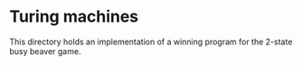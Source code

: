# Turing machines

This directory holds an implementation of a winning program for the 2-state busy beaver game.
